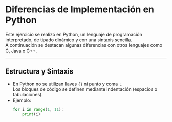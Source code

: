 # Diferencias de Implementación en Python

Este ejercicio se realizó en Python, un lenguaje de programación interpretado, de tipado dinámico y con una sintaxis sencilla.  
A continuación se destacan algunas diferencias con otros lenguajes como C, Java o C++.

---

## Estructura y Sintaxis
- En Python no se utilizan llaves `{}` ni punto y coma `;`.  
  Los bloques de código se definen mediante indentación (espacios o tabulaciones).
- Ejemplo:
  ```python
  for i in range(1, 11):
      print(i)